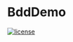 # BddDemo

[![license](https://img.shields.io/badge/license-Unlicense-blue.svg)](https://github.com/DejanMilicic/BddDemo/blob/main/LICENSE.md)